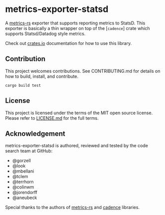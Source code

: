 # metrics-exporter-statsd

A [metrics-rs](https://github.com/metrics-rs/metrics/) exporter that supports reporting metrics to StatsD. This exporter is basically a thin wrapper on top of the [`cadence`] crate which supports Statsd/Datadog style metrics.

Check out [crates.io](https://crates.io/crates/metrics-exporter-statsd) documentation for how to use this library. 

## Contribution

This project welcomes contributions. See CONTRIBUTING.md for details on how to build, install, and contribute.

```
cargo build test

```
## License 

This project is licensed under the terms of the MIT open source license. Please refer to [LICENSE.md](./LICENSE.md) for the full terms.

## Acknowledgement

metrics-exporter-statsd is authored, reviewed and tested by the code search team at GitHub:

 - @gorzell
 - @look
 - @mbellani 
 - @tclem
 - @terrhorn
 - @colinwm
 - @jorendorff
 - @aneubeck

Special thanks to the authors of [metrics-rs](https://github.com/metrics-rs/metrics/) and [cadence](https://github.com/56quarters/cadence/) libraries. 